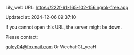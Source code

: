 Lily_web URL: https://222f-61-165-102-156.ngrok-free.app

Updated at: 2024-12-06 09:37:10

If you cannot open this URL, the server might be down.

Please contact: 

goley04@foxmail.com Or Wechat:GL_yeaH